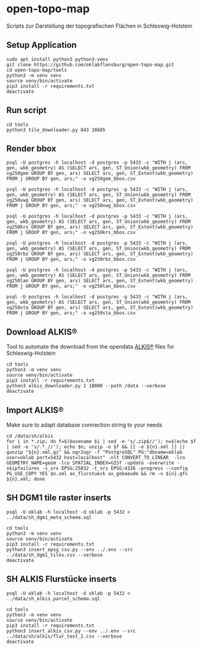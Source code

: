 # open-topo-map

Scripts zur Darstellung der topografischen Flächen in Schleswig-Holstein



## Setup Application

```
sudo apt install python3 python3-venv
git clone https://github.com/oklabflensburg/open-topo-map.git
cd open-topo-map/tools
python3 -m venv venv
source venv/bin/activate
pip3 install -r requirements.txt
deactivate
```


## Run script

```
cd tools
python3 tile_downloader.py 843 18685
```


## Render bbox

```
psql -U postgres -h localhost -d postgres -p 5433 -c "WITH j (ars, gen, wkb_geometry) AS (SELECT ars, gen, ST_Union(wkb_geometry) FROM vg250gem GROUP BY gen, ars) SELECT ars, gen, ST_Extent(wkb_geometry) FROM j GROUP BY gen, ars;" -o vg250gem_bbox.csv

psql -U postgres -h localhost -d postgres -p 5433 -c "WITH j (ars, gen, wkb_geometry) AS (SELECT ars, gen, ST_Union(wkb_geometry) FROM vg250vwg GROUP BY gen, ars) SELECT ars, gen, ST_Extent(wkb_geometry) FROM j GROUP BY gen, ars;" -o vg250vwg_bbox.csv

psql -U postgres -h localhost -d postgres -p 5433 -c "WITH j (ars, gen, wkb_geometry) AS (SELECT ars, gen, ST_Union(wkb_geometry) FROM vg250krs GROUP BY gen, ars) SELECT ars, gen, ST_Extent(wkb_geometry) FROM j GROUP BY gen, ars;" -o vg250krs_bbox.csv

psql -U postgres -h localhost -d postgres -p 5433 -c "WITH j (ars, gen, wkb_geometry) AS (SELECT ars, gen, ST_Union(wkb_geometry) FROM vg250rbz GROUP BY gen, ars) SELECT ars, gen, ST_Extent(wkb_geometry) FROM j GROUP BY gen, ars;" -o vg250rbz_bbox.csv

psql -U postgres -h localhost -d postgres -p 5433 -c "WITH j (ars, gen, wkb_geometry) AS (SELECT ars, gen, ST_Union(wkb_geometry) FROM vg250lan GROUP BY gen, ars) SELECT ars, gen, ST_Extent(wkb_geometry) FROM j GROUP BY gen, ars;" -o vg250lan_bbox.csv

psql -U postgres -h localhost -d postgres -p 5433 -c "WITH j (ars, gen, wkb_geometry) AS (SELECT ars, gen, ST_Union(wkb_geometry) FROM vg250sta GROUP BY gen, ars) SELECT ars, gen, ST_Extent(wkb_geometry) FROM j GROUP BY gen, ars;" -o vg250sta_bbox.csv
```


## Download ALKIS®

Tool to automate the download from the opendata [ALKIS®](https://geodaten.schleswig-holstein.de/gaialight-sh/_apps/dladownload/dl-alkis.html) files for Schleswig-Holstein

```
cd tools
python3 -m venv venv
source venv/bin/activate
pip3 install -r requirements.txt
python3 alkis_downloader.py 1 18000 --path /data --verbose
deactivate
```


## Import ALKIS®

Make sure to adapt database connection string to your needs

```
cd /data/sh/alkis
for i in *.zip; do f=$(basename $i | sed -e 's/.zip$//'); n=$(echo $f | sed -e 's/.*_//'); echo $n; unzip -o $f && [[ -e ${n}.xml ]] || gunzip "${n}.xml.gz" && ogr2ogr -f "PostgreSQL" PG:"dbname=oklab user=oklab port=5432 host=localhost" -nlt CONVERT_TO_LINEAR  -lco GEOMETRY_NAME=geom -lco SPATIAL_INDEX=GIST -update -overwrite -skipfailures -s_srs EPSG:25832 -t_srs EPSG:4326 -progress --config PG_USE_COPY YES $n.xml ax_flurstueck ax_gebaeude && rm -v ${n}.gfs ${n}.xml; done
```


## SH DGM1 tile raster inserts

```
psql -U oklab -h localhost -d oklab -p 5432 < ../data/sh_dgm1_meta_schema.sql
```

```
cd tools
python3 -m venv venv
source venv/bin/activate
pip3 install -r requirements.txt
python3 insert_epsg_csv.py --env ../.env --src ../data/sh_dgm1_tiles.csv --verbose
deactivate
```


## SH ALKIS Flurstücke inserts


```
psql -U oklab -h localhost -d oklab -p 5432 < ../data/sh_alkis_parcel_schema.sql
```

```
cd tools
python3 -m venv venv
source venv/bin/activate
pip3 install -r requirements.txt
python3 insert_alkis_csv.py --env ../.env --src ../data/sh/alkis/flur_test_1.csv --verbose
deactivate
```
